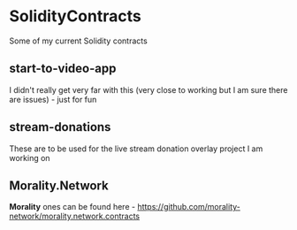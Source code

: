 # SolidityContracts
Some of my current Solidity contracts

## start-to-video-app
I didn't really get very far with this (very close to working but I am sure there are issues) - just for fun

## stream-donations
These are to be used for the live stream donation overlay project I am working on

## Morality.Network
**Morality** ones can be found here - https://github.com/morality-network/morality.network.contracts
